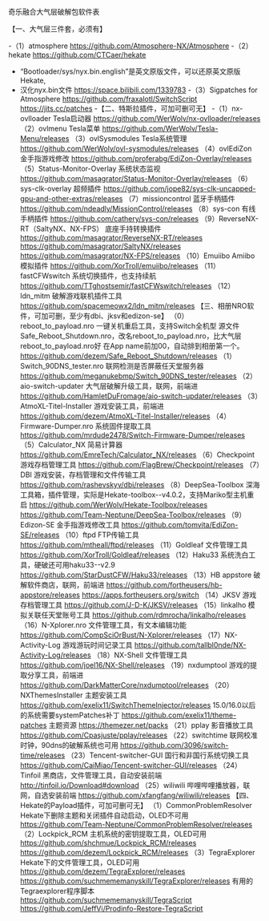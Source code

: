 奇乐融合大气层破解包软件表

【一、大气层三件套，必须有】

-（1）atmosphere   https://github.com/Atmosphere-NX/Atmosphere
-（2）hekate   https://github.com/CTCaer/hekate
- “Bootloader/sys/nyx.bin.english”是英文原版文件，可以还原英文原版Hekate,
- 汉化nyx.bin文件   https://space.bilibili.com/1339783
-（3）Sigpatches for Atmosphere  https://github.com/fraxalotl/SwitchScript  https://jits.cc/patches
-【二、特斯拉插件，可加可删可无】
-（1）nx-ovlloader  Tesla启动器
https://github.com/WerWolv/nx-ovlloader/releases
（2）ovlmenu
Tesla菜单
https://github.com/WerWolv/Tesla-Menu/releases
（3）ovlSysmodules
Tesla系统管理
https://github.com/WerWolv/ovl-sysmodules/releases
（4）ovlEdiZon
金手指游戏修改
https://github.com/proferabg/EdiZon-Overlay/releases
（5）Status-Monitor-Overlay
系统状态监视
https://github.com/masagrator/Status-Monitor-Overlay/releases
（6）sys-clk-overlay
超频插件
https://github.com/jope82/sys-clk-uncapped-gpu-and-other-extras/releases
（7）missioncontrol
蓝牙手柄插件
https://github.com/ndeadly/MissionControl/releases
（8）sys-con
有线手柄插件
https://github.com/cathery/sys-con/releases
（9）ReverseNX-RT（SaltyNX、NX-FPS）
底座手持转换插件
https://github.com/masagrator/ReverseNX-RT/releases
https://github.com/masagrator/SaltyNX/releases
https://github.com/masagrator/NX-FPS/releases
（10）Emuiibo
Amiibo模拟插件
https://github.com/XorTroll/emuiibo/releases
（11）fastCFWswitch
系统切换插件，也支持续航
https://github.com/TTghostsemir/fastCFWswitch/releases
（12）ldn_mitm
破解游戏联机插件工具
https://github.com/spacemeowx2/ldn_mitm/releases
【三、相册NRO软件，可加可删，至少有dbi、jksv和edizon-se】
（0）reboot_to_payload.nro
一键关机重启工具，支持Switch全机型
源文件Safe_Reboot_Shutdown.nro，改名reboot_to_payload.nro，比大气层reboot_to_payload.nro好
在App name前加00，自动排到相册第一个。
https://github.com/dezem/Safe_Reboot_Shutdown/releases
（1）Switch_90DNS_tester.nro
联网检测是否屏蔽任天堂服务器
https://github.com/meganukebmp/Switch_90DNS_tester/releases
（2）aio-switch-updater
大气层破解升级工具，联网，前端进
https://github.com/HamletDuFromage/aio-switch-updater/releases
（3）AtmoXL-Titel-Installer
游戏安装工具，前端进
https://github.com/dezem/AtmoXL-Titel-Installer/releases
（4）Firmware-Dumper.nro
系统固件提取工具
https://github.com/mrdude2478/Switch-Firmware-Dumper/releases
（5）Calculator_NX
简易计算器
https://github.com/EmreTech/Calculator_NX/releases
（6）Checkpoint
游戏存档管理工具
https://github.com/FlagBrew/Checkpoint/releases
（7）DBI
游戏安装，存档管理和文件传输工具
https://github.com/rashevskyv/dbi/releases
（8）DeepSea-Toolbox
深海工具箱，插件管理，实际是Hekate-toolbox--v4.0.2，支持Mariko型主机重启
https://github.com/WerWolv/Hekate-Toolbox/releases
https://github.com/Team-Neptune/DeepSea-Toolbox/releases
（9）Edizon-SE
金手指游戏修改工具
https://github.com/tomvita/EdiZon-SE/releases
（10）ftpd
FTP传输工具
https://github.com/mtheall/ftpd/releases
（11）Goldleaf
文件管理工具
https://github.com/XorTroll/Goldleaf/releases
（12）Haku33
系统洗白工具，硬破还可用haku33--v2.9
https://github.com/StarDustCFW/Haku33/releases
（13）HB appstore
破解软件商店，联网，前端进
https://github.com/fortheusers/hb-appstore/releases
https://apps.fortheusers.org/switch
（14）JKSV
游戏存档管理工具
https://github.com/J-D-K/JKSV/releases
（15）linkalho
模拟关联任天堂账号工具
https://github.com/rdmrocha/linkalho/releases
（16）N-Xplorer.nro
文件管理工具，有文本编辑功能
https://github.com/CompSciOrBust/N-Xplorer/releases
（17）NX-Activity-Log
游戏游玩时间记录工具
https://github.com/tallbl0nde/NX-Activity-Log/releases
（18）NX-Shell
文件管理工具
https://github.com/joel16/NX-Shell/releases
（19）nxdumptool
游戏的提取分享工具，前端进
https://github.com/DarkMatterCore/nxdumptool/releases
（20）NXThemesInstaller
主题安装工具
https://github.com/exelix11/SwitchThemeInjector/releases
15.0/16.0以后的系统需要systemPatches补丁
https://github.com/exelix11/theme-patches
主题资源
https://themezer.net/packs
（21）pplay
影音播放工具
https://github.com/Cpasjuste/pplay/releases
（22）switchtime
联网校准时钟，90dns的破解系统也可用
https://github.com/3096/switch-time/releases
（23）Tencent-switcher-GUI
国行和非国行系统切换工具
https://github.com/CaiMiao/Tencent-switcher-GUI/releases
（24）Tinfoil
黑商店，文件管理工具，自动安装前端
http://tinfoil.io/Download#download
（25）wiliwili
哔哩哔哩播放器，联网，自选安装前端
https://github.com/xfangfang/wiliwili/releases
【四、Hekate的Payload插件，可加可删可无】
（1）CommonProblemResolver
Hekate下删除主题和关闭插件自动启动，OLED不可用
https://github.com/Team-Neptune/CommonProblemResolver/releases
（2）Lockpick_RCM
主机系统的密钥提取工具，OLED可用
https://github.com/shchmue/Lockpick_RCM/releases
https://github.com/dezem/Lockpick_RCM/releases
（3）TegraExplorer
Hekate下的文件管理工具，OLED可用
https://github.com/dezem/TegraExplorer/releases
https://github.com/suchmememanyskill/TegraExplorer/releases
有用的Tegraexplorer程序脚本
https://github.com/suchmememanyskill/TegraScript
https://github.com/JeffVi/Prodinfo-Restore-TegraScript
